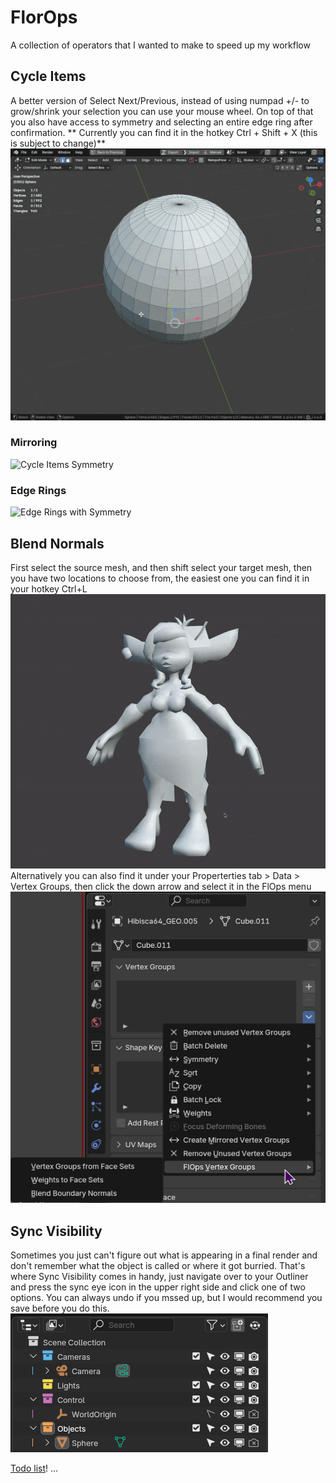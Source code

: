 # FlorOps
A collection of operators that I wanted to make to speed up my workflow

## Cycle Items
A better version of Select Next/Previous, instead of using numpad +/- to grow/shrink your selection you can use your mouse wheel.
On top of that you also have access to symmetry and selecting an entire edge ring after confirmation. 
** Currently you can find it in the hotkey Ctrl + Shift + X (this is subject to change)**
![Cycle Items](media/images/Cycle_Items.gif)

### Mirroring
![Cycle Items Symmetry](media/images/Cycle_Items_Mirror.gif)

### Edge Rings
![Edge Rings with Symmetry](media/images/Cycle_Items_Mirror_Edge_Ring.gif)

## Blend Normals
First select the source mesh, and then shift select your target mesh, then you have two locations to choose from, the easiest one you can find it in your hotkey Ctrl+L
![BlendNormals Result](media/images/BlendNormals.gif)
Alternatively you can also find it under your Properterties tab > Data > Vertex Groups, then click the down arrow and select it in the FlOps menu
![BlendNormals Vertex Groups](media/images/BlendNormals_VG.png)

## Sync Visibility
Sometimes you just can't figure out what is appearing in a final render and don't remember what the object is called or where it got burried.
That's where Sync Visibility comes in handy, just navigate over to your Outliner and press the sync eye icon in the upper right side and click one of two options. You can always undo if you mssed up, but I would recommend you save before you do this.
![Sync Visibility](media/images/Sync_Visibility.gif)

[Todo list](Todo.md)!
...
